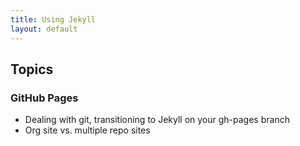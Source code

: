```yaml
---
title: Using Jekyll
layout: default
---
```

## Topics

### GitHub Pages

- Dealing with git, transitioning to Jekyll on your gh-pages branch
- Org site vs. multiple repo sites
